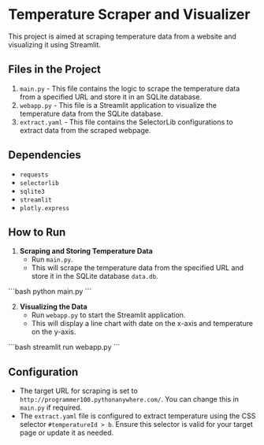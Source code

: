 # Temperature Scraper and Visualizer

This project is aimed at scraping temperature data from a website and visualizing it using Streamlit.

## Files in the Project

1. `main.py` - This file contains the logic to scrape the temperature data from a specified URL and store it in an SQLite database.
2. `webapp.py` - This file is a Streamlit application to visualize the temperature data from the SQLite database.
3. `extract.yaml` - This file contains the SelectorLib configurations to extract data from the scraped webpage.

## Dependencies

- `requests`
- `selectorlib`
- `sqlite3`
- `streamlit`
- `plotly.express`

## How to Run

1. **Scraping and Storing Temperature Data**
    - Run `main.py`.
    - This will scrape the temperature data from the specified URL and store it in the SQLite database `data.db`.

\```bash
python main.py
\```

2. **Visualizing the Data**
    - Run `webapp.py` to start the Streamlit application.
    - This will display a line chart with date on the x-axis and temperature on the y-axis.

\```bash
streamlit run webapp.py
\```

## Configuration

- The target URL for scraping is set to `http://programmer100.pythonanywhere.com/`. You can change this in `main.py` if required.
- The `extract.yaml` file is configured to extract temperature using the CSS selector `#temperatureId > b`. Ensure this selector is valid for your target page or update it as needed.
